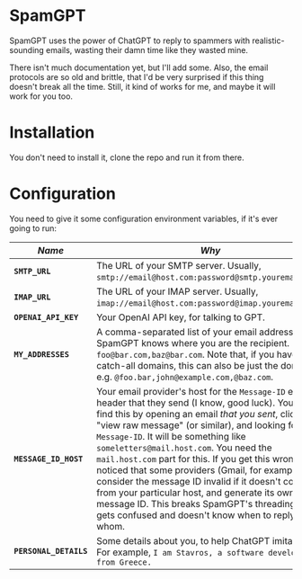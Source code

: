 SpamGPT
=======

SpamGPT uses the power of ChatGPT to reply to spammers with realistic-sounding emails,
wasting their damn time like they wasted mine.

There isn't much documentation yet, but I'll add some. Also, the email protocols are so
old and brittle, that I'd be very surprised if this thing doesn't break all the time.
Still, it kind of works for me, and maybe it will work for you too.


# Installation

You don't need to install it, clone the repo and run it from there.


# Configuration

You need to give it some configuration environment variables, if it's ever going to run:

| *Name* | *Why* |
|---|---|
| **`SMTP_URL`** | The URL of your SMTP server. Usually, `smtp://email@host.com:password@smtp.youremail.com`. |
| **`IMAP_URL`** | The URL of your IMAP server. Usually, `imap://email@host.com:password@imap.youremail.com`. |
| **`OPENAI_API_KEY`** | Your OpenAI API key, for talking to GPT. |
| **`MY_ADDRESSES`** | A comma-separated list of your email addresses, so SpamGPT knows where you are the recipient. E.g. `foo@bar.com,baz@bar.com`. Note that, if you have catch-all domains, this can also be just the domain, e.g. `@foo.bar,john@example.com,@baz.com`. |
| **`MESSAGE_ID_HOST`** | Your email provider's host for the `Message-ID` email header that they send (I know, good luck). You can find this by opening an email *that you sent*, clicking "view raw message" (or similar), and looking for `Message-ID`. It will be something like `someletters@mail.host.com`. You need the `mail.host.com` part for this. If you get this wrong, I've noticed that some providers (Gmail, for example) will consider the message ID invalid if it doesn't come from your particular host, and generate its own message ID. This breaks SpamGPT's threading, and it gets confused and doesn't know when to reply and to whom. |
| **`PERSONAL_DETAILS`** | Some details about you, to help ChatGPT imitate you. For example, `I am Stavros, a software developer from Greece.` |
